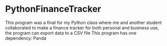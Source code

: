 # PythonFinanceTracker
This program was a final for my Python class where me and another student collaborated to make a finance tracker for both personal and business use, the program can export data to a CSV file
This program has one dependency: Panda 
